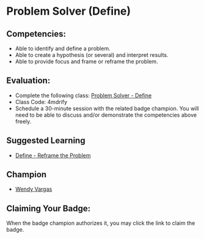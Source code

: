 # Problem Solver (Define)

## Competencies:
* Able to identify and define a problem.
* Able to create a hypothesis (or several) and interpret results.
* Able to provide focus and frame or reframe the problem. 

## Evaluation:
* Complete the following class: [Problem Solver - Define](https://classroom.google.com/c/NzU2Mjc0NzE3Mzha)
* Class Code: 4mdrify
* Schedule a 30-minute session with the related badge champion. You will need to be able to discuss and/or demonstrate the competencies above freely. 

## Suggested Learning
* [Define - Reframe the Problem ](https://www.designbetter.co/design-thinking/define)

## Champion

* [Wendy Vargas](mailto:wendy.vargas@acklenavenue.com)

## Claiming Your Badge:
When the badge champion authorizes it, you may click the link to claim the badge.

